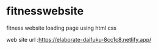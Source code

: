 # fitnesswebsite
fitness website loading page using html css 


web site url :https://elaborate-daifuku-8cc1c8.netlify.app/
